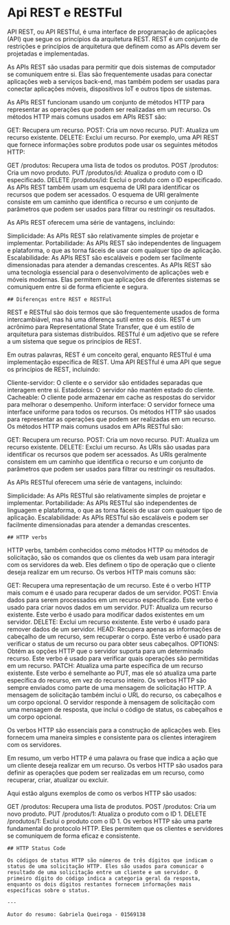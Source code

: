  # Api REST e RESTFul
 API REST, ou API RESTful, é uma interface de programação de aplicações (API) que segue os princípios da arquitetura REST. REST é um conjunto de restrições e princípios de arquitetura que definem como as APIs devem ser projetadas e implementadas.

As APIs REST são usadas para permitir que dois sistemas de computador se comuniquem entre si. Elas são frequentemente usadas para conectar aplicações web a serviços back-end, mas também podem ser usadas para conectar aplicações móveis, dispositivos IoT e outros tipos de sistemas.

As APIs REST funcionam usando um conjunto de métodos HTTP para representar as operações que podem ser realizadas em um recurso. Os métodos HTTP mais comuns usados em APIs REST são:

GET: Recupera um recurso.
POST: Cria um novo recurso.
PUT: Atualiza um recurso existente.
DELETE: Exclui um recurso.
Por exemplo, uma API REST que fornece informações sobre produtos pode usar os seguintes métodos HTTP:

GET /produtos: Recupera uma lista de todos os produtos.
POST /produtos: Cria um novo produto.
PUT /produtos/id: Atualiza o produto com o ID especificado.
DELETE /produtos/id: Exclui o produto com o ID especificado.
As APIs REST também usam um esquema de URI para identificar os recursos que podem ser acessados. O esquema de URI geralmente consiste em um caminho que identifica o recurso e um conjunto de parâmetros que podem ser usados para filtrar ou restringir os resultados.

As APIs REST oferecem uma série de vantagens, incluindo:

Simplicidade: As APIs REST são relativamente simples de projetar e implementar.
Portabilidade: As APIs REST são independentes de linguagem e plataforma, o que as torna fáceis de usar com qualquer tipo de aplicação.
Escalabilidade: As APIs REST são escaláveis e podem ser facilmente dimensionadas para atender a demandas crescentes.
As APIs REST são uma tecnologia essencial para o desenvolvimento de aplicações web e móveis modernas. Elas permitem que aplicações de diferentes sistemas se comuniquem entre si de forma eficiente e segura.

    ## Diferenças entre REST e RESTFul

    
REST e RESTful são dois termos que são frequentemente usados ​​de forma intercambiável, mas há uma diferença sutil entre os dois. REST é um acrônimo para Representational State Transfer, que é um estilo de arquitetura para sistemas distribuídos. RESTful é um adjetivo que se refere a um sistema que segue os princípios de REST.

Em outras palavras, REST é um conceito geral, enquanto RESTful é uma implementação específica de REST. Uma API RESTful é uma API que segue os princípios de REST, incluindo:

Cliente-servidor: O cliente e o servidor são entidades separadas que interagem entre si.
Estadoless: O servidor não mantém estado do cliente.
Cacheable: O cliente pode armazenar em cache as respostas do servidor para melhorar o desempenho.
Uniform interface: O servidor fornece uma interface uniforme para todos os recursos.
Os métodos HTTP são usados ​​para representar as operações que podem ser realizadas em um recurso. Os métodos HTTP mais comuns usados ​​em APIs RESTful são:

GET: Recupera um recurso.
POST: Cria um novo recurso.
PUT: Atualiza um recurso existente.
DELETE: Exclui um recurso.
As URIs são usadas para identificar os recursos que podem ser acessados. As URIs geralmente consistem em um caminho que identifica o recurso e um conjunto de parâmetros que podem ser usados ​​para filtrar ou restringir os resultados.

As APIs RESTful oferecem uma série de vantagens, incluindo:

Simplicidade: As APIs RESTful são relativamente simples de projetar e implementar.
Portabilidade: As APIs RESTful são independentes de linguagem e plataforma, o que as torna fáceis de usar com qualquer tipo de aplicação.
Escalabilidade: As APIs RESTful são escaláveis e podem ser facilmente dimensionadas para atender a demandas crescentes.

    ## HTTP verbs

HTTP verbs, também conhecidos como métodos HTTP ou métodos de solicitação, são os comandos que os clientes da web usam para interagir com os servidores da web. Eles definem o tipo de operação que o cliente deseja realizar em um recurso. Os verbos HTTP mais comuns são:

GET: Recupera uma representação de um recurso. Este é o verbo HTTP mais comum e é usado para recuperar dados de um servidor.
POST: Envia dados para serem processados ​​em um recurso especificado. Este verbo é usado para criar novos dados em um servidor.
PUT: Atualiza um recurso existente. Este verbo é usado para modificar dados existentes em um servidor.
DELETE: Exclui um recurso existente. Este verbo é usado para remover dados de um servidor.
HEAD: Recupera apenas as informações de cabeçalho de um recurso, sem recuperar o corpo. Este verbo é usado para verificar o status de um recurso ou para obter seus cabeçalhos.
OPTIONS: Obtém as opções HTTP que o servidor suporta para um determinado recurso. Este verbo é usado para verificar quais operações são permitidas em um recurso.
PATCH: Atualiza uma parte específica de um recurso existente. Este verbo é semelhante ao PUT, mas ele só atualiza uma parte específica do recurso, em vez do recurso inteiro.
Os verbos HTTP são sempre enviados como parte de uma mensagem de solicitação HTTP. A mensagem de solicitação também inclui o URL do recurso, os cabeçalhos e um corpo opcional. O servidor responde à mensagem de solicitação com uma mensagem de resposta, que inclui o código de status, os cabeçalhos e um corpo opcional.

Os verbos HTTP são essenciais para a construção de aplicações web. Eles fornecem uma maneira simples e consistente para os clientes interagirem com os servidores.

Em resumo, um verbo HTTP é uma palavra ou frase que indica a ação que um cliente deseja realizar em um recurso. Os verbos HTTP são usados ​​para definir as operações que podem ser realizadas em um recurso, como recuperar, criar, atualizar ou excluir.

Aqui estão alguns exemplos de como os verbos HTTP são usados:

GET /produtos: Recupera uma lista de produtos.
POST /produtos: Cria um novo produto.
PUT /produtos/1: Atualiza o produto com o ID 1.
DELETE /produtos/1: Exclui o produto com o ID 1.
Os verbos HTTP são uma parte fundamental do protocolo HTTP. Eles permitem que os clientes e servidores se comuniquem de forma eficaz e consistente.


    ## HTTP Status Code

    Os códigos de status HTTP são números de três dígitos que indicam o status de uma solicitação HTTP. Eles são usados para comunicar o resultado de uma solicitação entre um cliente e um servidor. O primeiro dígito do código indica a categoria geral da resposta, enquanto os dois dígitos restantes fornecem informações mais específicas sobre o status.

    ---

    Autor do resumo: Gabriela Queiroga - 01569138
